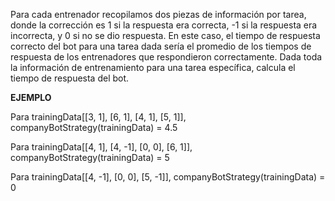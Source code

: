 Para cada entrenador recopilamos dos piezas de información por tarea, donde la corrección es 1 si la respuesta era correcta, -1 si la respuesta era incorrecta, y 0 si no se dio respuesta. En este caso, el tiempo de respuesta correcto del bot para una tarea dada sería el promedio de los tiempos de respuesta de los entrenadores que respondieron correctamente. Dada toda la información de entrenamiento para una tarea específica, calcula el tiempo de respuesta del bot.

**EJEMPLO**

Para trainingData[[3, 1], [6, 1], [4, 1], [5, 1]], companyBotStrategy(trainingData) = 4.5

Para trainingData[[4, 1], [4, -1], [0, 0], [6, 1]], companyBotStrategy(trainingData) = 5

Para trainingData[[4, -1], [0, 0], [5, -1]], companyBotStrategy(trainingData) = 0
